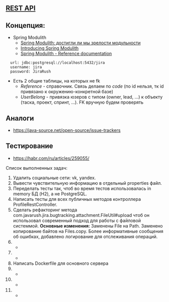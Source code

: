 ## [REST API](http://localhost:8080/doc)

## Концепция:

- Spring Modulith
    - [Spring Modulith: достигли ли мы зрелости модульности](https://habr.com/ru/post/701984/)
    - [Introducing Spring Modulith](https://spring.io/blog/2022/10/21/introducing-spring-modulith)
    - [Spring Modulith - Reference documentation](https://docs.spring.io/spring-modulith/docs/current-SNAPSHOT/reference/html/)

```
  url: jdbc:postgresql://localhost:5432/jira
  username: jira
  password: JiraRush
```

- Есть 2 общие таблицы, на которых не fk
    - _Reference_ - справочник. Связь делаем по _code_ (по id нельзя, тк id привязано к окружению-конкретной базе)
    - _UserBelong_ - привязка юзеров с типом (owner, lead, ...) к объекту (таска, проект, спринт, ...). FK вручную будем
      проверять

## Аналоги

- https://java-source.net/open-source/issue-trackers

## Тестирование

- https://habr.com/ru/articles/259055/

Список выполненных задач:
1. Удалить социальные сети: vk, yandex.
2. Вывести чувствительную информацию в отдельный properties файл.
3. Переделать тесты так, чтоб во время тестов использовалась in memory БД (H2), а не PostgreSQL.
4. Написать тесты для всех публичных методов контроллера ProfileRestController.
5. Сделать рефакторинг метода com.javarush.jira.bugtracking.attachment.FileUtil#upload чтоб он использовал современный подход для работы с файловой системмой.
   **Основные изменения:**
   Заменены File на Path. Заменено копирование байтов на Files.copy.
   Более информативные сообщения об ошибках, добавлено логирование для отслеживания операций.
6. -
7. -
8. Написать Dockerfile для основного сервера
9. -
10. -
11. -